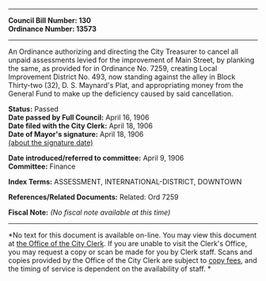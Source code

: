 * * * * *  
  
**Council Bill Number: [](#h0)[](#h2)130**   
**Ordinance Number: 13573**  
  
* * * * *  
  
An Ordinance authorizing and directing the City Treasurer to cancel all unpaid assessments levied for the improvement of Main Street, by planking the same, as provided for in Ordinance No. 7259, creating Local Improvement District No. 493, now standing against the alley in Block Thirty-two (32), D. S. Maynard's Plat, and appropriating money from the General Fund to make up the deficiency caused by said cancellation.  
  
**Status:** Passed   
**Date passed by Full Council:** April 16, 1906   
**Date filed with the City Clerk:** April 18, 1906   
**Date of Mayor's signature:** April 18, 1906   
[(about the signature date)](/~public/approvaldate.htm)   
  
  
**Date introduced/referred to committee:** April 9, 1906   
**Committee:** Finance   
  
**Index Terms:** ASSESSMENT, INTERNATIONAL-DISTRICT, DOWNTOWN  
  
**References/Related Documents:** Related: Ord 7259  
  
**Fiscal Note:** *(No fiscal note available at this time)*  
  
* * * * *  
  
*No text for this document is available on-line. You may view this document at [the Office of the City Clerk](http://www.seattle.gov/leg/clerk/contactUs.htm). If you are unable to visit the Clerk's Office, you may request a copy or scan be made for you by Clerk staff. Scans and copies provided by the Office of the City Clerk are subject to [copy fees](http://clerk.seattle.gov/~public/clerkfees.htm), and the timing of service is dependent on the availability of staff. *  
  
  
